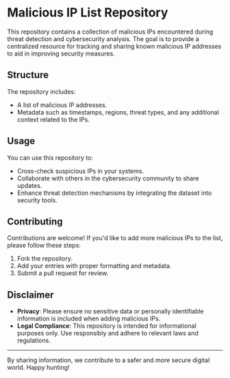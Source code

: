 # Malicious IP List Repository

This repository contains a collection of malicious IPs encountered during threat detection and cybersecurity analysis. The goal is to provide a centralized resource for tracking and sharing known malicious IP addresses to aid in improving security measures.

## Structure
The repository includes:
- A list of malicious IP addresses.
- Metadata such as timestamps, regions, threat types, and any additional context related to the IPs.

## Usage
You can use this repository to:
- Cross-check suspicious IPs in your systems.
- Collaborate with others in the cybersecurity community to share updates.
- Enhance threat detection mechanisms by integrating the dataset into security tools.

## Contributing
Contributions are welcome! If you'd like to add more malicious IPs to the list, please follow these steps:
1. Fork the repository.
2. Add your entries with proper formatting and metadata.
3. Submit a pull request for review.

## Disclaimer
- **Privacy**: Please ensure no sensitive data or personally identifiable information is included when adding malicious IPs.
- **Legal Compliance**: This repository is intended for informational purposes only. Use responsibly and adhere to relevant laws and regulations.


---
By sharing information, we contribute to a safer and more secure digital world. Happy hunting!
